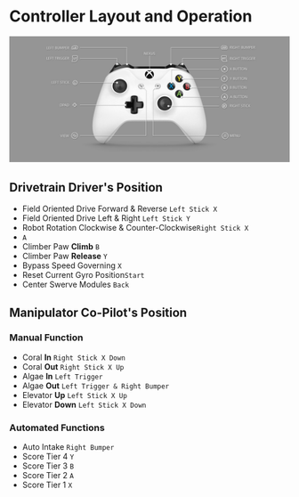 # Controller Layout and Operation
![Controller](Images/Controller.jpeg?raw=true)
## Drivetrain **Driver's Position**
* Field Oriented Drive Forward & Reverse `Left Stick X`
* Field Oriented Drive Left & Right `Left Stick Y`
* Robot Rotation Clockwise & Counter-Clockwise`Right Stick X`
* `A`
* Climber Paw **Climb** `B`
* Climber Paw **Release** `Y`
* Bypass Speed Governing `X`
* Reset Current Gyro Position`Start`
* Center Swerve Modules `Back`

## Manipulator **Co-Pilot's Position**

### Manual Function
* Coral **In** `Right Stick X Down`
* Coral **Out** `Right Stick X Up`
* Algae **In** `Left Trigger`
* Algae **Out** `Left Trigger & Right Bumper`
* Elevator **Up** `Left Stick X Up`
* Elevator **Down** `Left Stick X Down`

### Automated Functions
* Auto Intake `Right Bumper`
* Score Tier 4 `Y`
* Score Tier 3 `B`
* Score Tier 2 `A`
* Score Tier 1 `X`